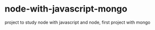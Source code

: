 # node-with-javascript-mongo

project to study node with javascript and node, first project with mongo
